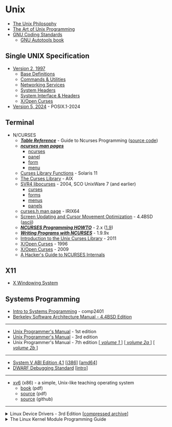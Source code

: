 Unix
====

* [The Unix Philosophy](https://en.wikipedia.org/wiki/Unix_philosophy)
* [The Art of Unix Programming](http://www.catb.org/esr/writings/taoup/html/)
* [GNU Coding Standards](https://www.gnu.org/prep/standards/)
  - [GNU Autotools book](https://www.sourceware.org/autobook/)


Single UNIX Specification
-------------------------

* [Version 2, 1997](https://pubs.opengroup.org/onlinepubs/7908799/index.html)
  - [Base Definitions](https://pubs.opengroup.org/onlinepubs/7908799/xbdix.html)
  - [Commands & Utilities](https://pubs.opengroup.org/onlinepubs/7908799/xcuix.html)
  - [Networking Services](https://pubs.opengroup.org/onlinepubs/7908799/xnsix.html)
  - [System Headers](https://pubs.opengroup.org/onlinepubs/7908799/headix.html)
  - [System Interface & Headers](https://pubs.opengroup.org/onlinepubs/7908799/xshix.html)
  - [X/Open Curses](https://pubs.opengroup.org/onlinepubs/7908799/cursesix.html)
* [Version 5, 2024](https://pubs.opengroup.org/onlinepubs/9799919799/) - POSIX.1-2024


Terminal
--------

* N/CURSES
  - [***Table Reference***](https://www.c-for-dummies.com/ncurses/tables/) - Guide to Ncurses Programming ([source code](https://www.c-for-dummies.com/ncurses/source_code/index.php))
  - [***ncurses man pages***](https://invisible-island.net/ncurses/man/index.html)
    - [ncurses](https://invisible-island.net/ncurses/man/ncurses.3x.html)
    - [panel](https://invisible-island.net/ncurses/man/panel.3x.html)
    - [form](https://invisible-island.net/ncurses/man/form.3x.html)
    - [menu](https://invisible-island.net/ncurses/man/menu.3x.html)
  - [Curses Library Functions](https://docs.oracle.com/cd/E36784_01/html/E36880/curses-3curses.html#) - Solaris 11
  - [The Curses Library](https://web.archive.org/web/20210723185403id_/http://publibn.boulder.ibm.com/doc_link/en_US/a_doc_lib/aixprggd/genprogc/curses.htm) - AIX
  - [SVR4 libocurses](http://uw714doc.sco.com/en/man/html.3ocurses/Intro.3ocurses.html) - 2004, SCO UnixWare 7 (and earlier)
    - [curses](http://uw714doc.sco.com/en/man/html.3ocurses/curses.3ocurses.html)
    - [forms](http://uw714doc.sco.com/en/man/html.3ocurses/forms.3ocurses.html)
    - [menus](http://uw714doc.sco.com/en/man/html.3ocurses/menus.3ocurses.html)
    - [panels](http://uw714doc.sco.com/en/man/html.3ocurses/panels.3ocurses.html)
  - [curses.h man page](http://web.archive.org/web/20220128222637id_/http://polarhome.com/service/man/?qf=curses&tf=2&of=IRIX&sf=3X) - IRIX64
  - [Screen Updating and Cursor Movement Optimization](https://docs-archive.freebsd.org/44doc/psd/19.curses/paper.pdf) - 4.4BSD ([ascii](https://web.archive.org/web/20060220184656id_/http://docs.freebsd.org/44doc/psd/19.curses/paper.ascii.gz))
  - [***NCURSES Programming HOWTO***](https://invisible-island.net/ncurses/howto/NCURSES-Programming-HOWTO.html) - 2.x ([1.9](https://tldp.org/HOWTO/NCURSES-Programming-HOWTO/))
  - [***Writing Programs with NCURSES***](https://invisible-island.net/ncurses/ncurses-intro.html) - 1.9.9x
  - [Introduction to the Unix Curses Library](http://heather.cs.ucdavis.edu/matloff/public_html/UnixAndC/CLanguage/Curses.pdf) - 2011
  - [X/Open Curses](https://pubs.opengroup.org/onlinepubs/009638999/toc.pdf) - 1996
  - [X/Open Curses](https://pubs.opengroup.org/onlinepubs/9699909599/toc.pdf) - 2009
  - [A Hacker's Guide to NCURSES Internals](https://invisible-island.net/ncurses/hackguide.html)


X11
---

* [X Windowing System](X%20Windowing%20System/README.md)


Systems Programming
-------------------

* [Intro to Systems Programming](https://people.scs.carleton.ca/~claurend/Courses/COMP2401/Notes/) - comp2401
* [Berkeley Software Architecture Manual - 4.4BSD Edition](https://docs-archive.freebsd.org/44doc/psd/05.sysman/paper.pdf)
---
* [Unix Programmer's Manual](https://www.singlix.com/trdos/archive/pdf_archive/unix_v1_programmers_manual.pdf) - 1st edition
* [Unix Programmer's Manual](https://dspinellis.github.io/unix-v3man/v3man.pdf) - 3rd edition
* Unix Programmer's Manual - 7th edition [[ _volume 1_ ](https://s3.amazonaws.com/plan9-bell-labs/7thEdMan/v7vol1.pdf)] [[ _volume 2a_ ](https://s3.amazonaws.com/plan9-bell-labs/7thEdMan/v7vol2a.pdf)] [[ _volume 2b_ ](https://s3.amazonaws.com/plan9-bell-labs/7thEdMan/v7vol2b.pdf)]
---
* [System V ABI Edition 4.1](https://refspecs.linuxfoundation.org/elf/gabi41.pdf) [[i386](https://refspecs.linuxfoundation.org/elf/abi386-4.pdf)] [[amd64](https://refspecs.linuxfoundation.org/elf/x86_64-abi-0.99.pdf)]
* [DWARF Debugging Standard](https://dwarfstd.org/download.html) [[intro](https://dwarfstd.org/doc/Debugging%20using%20DWARF-2012.pdf)]
---
* [xv6](https://en.wikipedia.org/wiki/Xv6) (x86) - a simple, Unix-like teaching operating system
  - [book](https://pdos.csail.mit.edu/6.828/2018/xv6/book-rev11.pdf) (pdf)
  - [source](https://pdos.csail.mit.edu/6.828/2018/xv6/xv6-rev11.pdf) (pdf)
  - [source](https://github.com/mit-pdos/xv6-public) (github)
---
<details>
  <summary>Linux Device Drivers - 3rd Edition [<a href="static.lwn.net/images/pdf/LDD3/ldd3_pdf.tar.bz2">compressed archive</a>]</summary>
  
  - [Table of Contents](https://static.lwn.net/images/pdf/LDD3/ldr3TOC.fm.pdf)
  - [01. Intro to Device Drivers](https://static.lwn.net/images/pdf/LDD3/ch01.pdf)
  - [02. Building and Running Modules](https://static.lwn.net/images/pdf/LDD3/ch02.pdf)
  - [03. Char Drivers](https://static.lwn.net/images/pdf/LDD3/ch03.pdf)
  - [04. Debugging Techniques](https://static.lwn.net/images/pdf/LDD3/ch04.pdf)
  - [05. Concurrency and Race Conditions](https://static.lwn.net/images/pdf/LDD3/ch05.pdf)
  - [06. Advanced Char Driver Operations](https://static.lwn.net/images/pdf/LDD3/ch06.pdf)
  - [07. Time, Delays, and Deferred Work](https://static.lwn.net/images/pdf/LDD3/ch07.pdf)
  - [08. Allocating Memory](https://static.lwn.net/images/pdf/LDD3/ch08.pdf)
  - [09. Communicating with Hardware](https://static.lwn.net/images/pdf/LDD3/ch09.pdf)
  - [10. Interrupt Handling](https://static.lwn.net/images/pdf/LDD3/ch10.pdf)
  - [11. Data Types in the Kernel](https://static.lwn.net/images/pdf/LDD3/ch11.pdf)
  - [12. PCI Drivers](https://static.lwn.net/images/pdf/LDD3/ch12.pdf)
  - [13. USB Drivers](https://static.lwn.net/images/pdf/LDD3/ch13.pdf)
  - [14. The Linux Device Model](https://static.lwn.net/images/pdf/LDD3/ch14.pdf)
  - [15. Memory Mapping and DMA](https://static.lwn.net/images/pdf/LDD3/ch15.pdf)
  - [16. Block Drivers](https://static.lwn.net/images/pdf/LDD3/ch16.pdf)
  - [17. Network Drivers](https://static.lwn.net/images/pdf/LDD3/ch17.pdf)
  - [18. TTY Drivers](https://static.lwn.net/images/pdf/LDD3/ch18.pdf)
  - [Index](https://static.lwn.net/images/pdf/LDD3/ldr3IX.fm.pdf)
</details>
<details>
  <summary>The Linux Kernel Module Programming Guide</summary>
  
  - [Online HTML](https://tldp.org/LDP/lkmpg/2.6/html/)
  - [HTML Archive](https://tldp.org/LDP/lkmpg/2.6/lkmpg.html.tar.gz)
  - [PDF](https://tldp.org/LDP/lkmpg/2.6/lkmpg.pdf)
</details>
